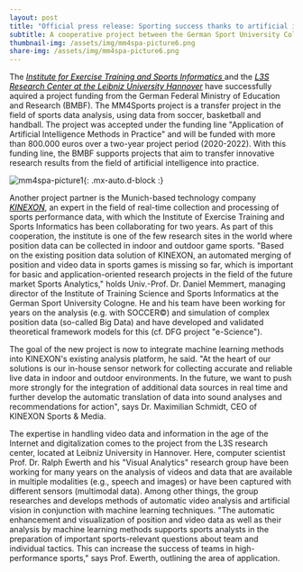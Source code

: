 ```yaml
---
layout: post
title: "Official press release: Sporting success thanks to artificial intelligence?"
subtitle: A cooperative project between the German Sport University Cologne, the L3S Research Center at the Leibniz University Hannover and KINEXON 
thumbnail-img: /assets/img/mm4spa-picture6.png
share-img: /assets/img/mm4spa-picture6.png
---
```

The <a href="https://www.dshs-koeln.de/en/institut-fuer-trainingswissenschaft-und-sportinformatik/" style="color:black"><i> Institute for Exercise Training and Sports Informatics </i></a> and the <a href="https://www.tib.eu/en/research-development/visual-analytics" style="color:black"><i>L3S Research Center at the Leibniz University Hannover</i></a> have successfully aquired a project funding from the German Federal Ministry of Education and Research (BMBF). The MM4Sports project is a transfer project in the field of sports data analysis, using data from soccer, basketball and handball.
The project was accepted under the funding line "Application of Artificial Intelligence Methods in Practice" and will be funded with more than 800.000 euros over a two-year project period (2020-2022). With this funding line, the BMBF supports projects that aim to transfer innovative research results from the field of artificial intelligence into practice.

![mm4spa-picture1](../assets/img/mm4spa-picture6.png){: .mx-auto.d-block :}

Another project partner is the Munich-based technology company <a href="https://kinexon.com/" style="color:black"><i>KINEXON</i></a>, an expert in the field of real-time collection and processing of sports performance data, with which the Institute of Exercise Training and Sports Informatics has been collaborating for two years. As part of this cooperation, the institute is one of the few research sites in the world where position data can be collected in indoor and outdoor game sports. "Based on the existing position data solution of KINEXON, an automated merging of position and video data in sports games is missing so far, which is important for basic and application-oriented research projects in the field of the future market Sports Analytics," holds Univ.-Prof. Dr. Daniel Memmert, managing director of the Institute of Training Science and Sports Informatics at the German Sport University Cologne. He and his team have been working for years on the analysis (e.g. with SOCCER©) and simulation of complex position data (so-called Big Data) and have developed and validated theoretical framework models for this (cf. DFG project "e-Science").

The goal of the new project is now to integrate machine learning methods into KINEXON's existing analysis platform, he said. "At the heart of our solutions is our in-house sensor network for collecting accurate and reliable live data in indoor and outdoor environments. In the future, we want to push more strongly for the integration of additional data sources in real time and further develop the automatic translation of data into sound analyses and recommendations for action", says Dr. Maximilian Schmidt, CEO of KINEXON Sports & Media.

The expertise in handling video data and information in the age of the Internet and digitalization comes to the project from the L3S research center, located at Leibniz University in Hannover. Here, computer scientist Prof. Dr. Ralph Ewerth and his "Visual Analytics" research group have been working for many years on the analysis of videos and data that are available in multiple modalities (e.g., speech and images) or have been captured with different sensors (multimodal data). Among other things, the group researches and develops methods of automatic video analysis and artificial vision in conjunction with machine learning techniques. "The automatic enhancement and visualization of position and video data as well as their analysis by machine learning methods supports sports analysts in the preparation of important sports-relevant questions about team and individual tactics. This can increase the success of teams in high-performance sports," says Prof. Ewerth, outlining the area of application.


